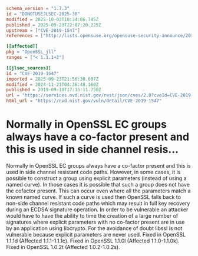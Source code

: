 ```toml
schema_version = "1.7.3"
id = "DONOTUSEJLSEC-2025-30"
modified = 2025-10-03T10:34:06.745Z
published = 2025-09-23T22:07:20.225Z
upstream = ["CVE-2019-1547"]
references = ["http://lists.opensuse.org/opensuse-security-announce/2019-09/msg00054.html", "http://lists.opensuse.org/opensuse-security-announce/2019-09/msg00072.html", "http://lists.opensuse.org/opensuse-security-announce/2019-10/msg00012.html", "http://lists.opensuse.org/opensuse-security-announce/2019-10/msg00016.html", "http://packetstormsecurity.com/files/154467/Slackware-Security-Advisory-openssl-Updates.html", "https://arxiv.org/abs/1909.01785", "https://git.openssl.org/gitweb/?p=openssl.git%3Ba=commitdiff%3Bh=21c856b75d81eff61aa63b4f036bb64a85bf6d46", "https://git.openssl.org/gitweb/?p=openssl.git%3Ba=commitdiff%3Bh=30c22fa8b1d840036b8e203585738df62a03cec8", "https://git.openssl.org/gitweb/?p=openssl.git%3Ba=commitdiff%3Bh=7c1709c2da5414f5b6133d00a03fc8c5bf996c7a", "https://kc.mcafee.com/corporate/index?page=content&id=SB10365", "https://lists.debian.org/debian-lts-announce/2019/09/msg00026.html", "https://lists.fedoraproject.org/archives/list/package-announce%40lists.fedoraproject.org/message/GY6SNRJP2S7Y42GIIDO3HXPNMDYN2U3A/", "https://lists.fedoraproject.org/archives/list/package-announce%40lists.fedoraproject.org/message/ZN4VVQJ3JDCHGIHV4Y2YTXBYQZ6PWQ7E/", "https://seclists.org/bugtraq/2019/Oct/0", "https://seclists.org/bugtraq/2019/Oct/1", "https://seclists.org/bugtraq/2019/Sep/25", "https://security.gentoo.org/glsa/201911-04", "https://security.netapp.com/advisory/ntap-20190919-0002/", "https://security.netapp.com/advisory/ntap-20200122-0002/", "https://security.netapp.com/advisory/ntap-20200416-0003/", "https://security.netapp.com/advisory/ntap-20240621-0006/", "https://support.f5.com/csp/article/K73422160?utm_source=f5support&amp%3Butm_medium=RSS", "https://usn.ubuntu.com/4376-1/", "https://usn.ubuntu.com/4376-2/", "https://usn.ubuntu.com/4504-1/", "https://www.debian.org/security/2019/dsa-4539", "https://www.debian.org/security/2019/dsa-4540", "https://www.openssl.org/news/secadv/20190910.txt", "https://www.oracle.com/security-alerts/cpuapr2020.html", "https://www.oracle.com/security-alerts/cpujan2020.html", "https://www.oracle.com/security-alerts/cpujul2020.html", "https://www.oracle.com/security-alerts/cpuoct2020.html", "https://www.oracle.com/technetwork/security-advisory/cpuoct2019-5072832.html", "https://www.tenable.com/security/tns-2019-08", "https://www.tenable.com/security/tns-2019-09", "http://lists.opensuse.org/opensuse-security-announce/2019-09/msg00054.html", "http://lists.opensuse.org/opensuse-security-announce/2019-09/msg00072.html", "http://lists.opensuse.org/opensuse-security-announce/2019-10/msg00012.html", "http://lists.opensuse.org/opensuse-security-announce/2019-10/msg00016.html", "http://packetstormsecurity.com/files/154467/Slackware-Security-Advisory-openssl-Updates.html", "https://arxiv.org/abs/1909.01785", "https://git.openssl.org/gitweb/?p=openssl.git%3Ba=commitdiff%3Bh=21c856b75d81eff61aa63b4f036bb64a85bf6d46", "https://git.openssl.org/gitweb/?p=openssl.git%3Ba=commitdiff%3Bh=30c22fa8b1d840036b8e203585738df62a03cec8", "https://git.openssl.org/gitweb/?p=openssl.git%3Ba=commitdiff%3Bh=7c1709c2da5414f5b6133d00a03fc8c5bf996c7a", "https://kc.mcafee.com/corporate/index?page=content&id=SB10365", "https://lists.debian.org/debian-lts-announce/2019/09/msg00026.html", "https://lists.fedoraproject.org/archives/list/package-announce%40lists.fedoraproject.org/message/GY6SNRJP2S7Y42GIIDO3HXPNMDYN2U3A/", "https://lists.fedoraproject.org/archives/list/package-announce%40lists.fedoraproject.org/message/ZN4VVQJ3JDCHGIHV4Y2YTXBYQZ6PWQ7E/", "https://seclists.org/bugtraq/2019/Oct/0", "https://seclists.org/bugtraq/2019/Oct/1", "https://seclists.org/bugtraq/2019/Sep/25", "https://security.gentoo.org/glsa/201911-04", "https://security.netapp.com/advisory/ntap-20190919-0002/", "https://security.netapp.com/advisory/ntap-20200122-0002/", "https://security.netapp.com/advisory/ntap-20200416-0003/", "https://security.netapp.com/advisory/ntap-20240621-0006/", "https://support.f5.com/csp/article/K73422160?utm_source=f5support&amp%3Butm_medium=RSS", "https://usn.ubuntu.com/4376-1/", "https://usn.ubuntu.com/4376-2/", "https://usn.ubuntu.com/4504-1/", "https://www.debian.org/security/2019/dsa-4539", "https://www.debian.org/security/2019/dsa-4540", "https://www.openssl.org/news/secadv/20190910.txt", "https://www.oracle.com/security-alerts/cpuapr2020.html", "https://www.oracle.com/security-alerts/cpujan2020.html", "https://www.oracle.com/security-alerts/cpujul2020.html", "https://www.oracle.com/security-alerts/cpuoct2020.html", "https://www.oracle.com/technetwork/security-advisory/cpuoct2019-5072832.html", "https://www.tenable.com/security/tns-2019-08", "https://www.tenable.com/security/tns-2019-09"]

[[affected]]
pkg = "OpenSSL_jll"
ranges = ["< 1.1.1+2"]

[[jlsec_sources]]
id = "CVE-2019-1547"
imported = 2025-09-23T21:56:30.607Z
modified = 2024-11-21T04:36:48.160Z
published = 2019-09-10T17:15:11.750Z
url = "https://services.nvd.nist.gov/rest/json/cves/2.0?cveId=CVE-2019-1547"
html_url = "https://nvd.nist.gov/vuln/detail/CVE-2019-1547"
```

# Normally in OpenSSL EC groups always have a co-factor present and this is used in side channel resis...

Normally in OpenSSL EC groups always have a co-factor present and this is used in side channel resistant code paths. However, in some cases, it is possible to construct a group using explicit parameters (instead of using a named curve). In those cases it is possible that such a group does not have the cofactor present. This can occur even where all the parameters match a known named curve. If such a curve is used then OpenSSL falls back to non-side channel resistant code paths which may result in full key recovery during an ECDSA signature operation. In order to be vulnerable an attacker would have to have the ability to time the creation of a large number of signatures where explicit parameters with no co-factor present are in use by an application using libcrypto. For the avoidance of doubt libssl is not vulnerable because explicit parameters are never used. Fixed in OpenSSL 1.1.1d (Affected 1.1.1-1.1.1c). Fixed in OpenSSL 1.1.0l (Affected 1.1.0-1.1.0k). Fixed in OpenSSL 1.0.2t (Affected 1.0.2-1.0.2s).


